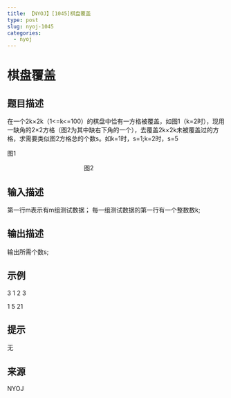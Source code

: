 ```yaml
---
title: 【NYOJ】[1045]棋盘覆盖
type: post
slug: nyoj-1045
categories:
  - nyoj
---
```


# 棋盘覆盖

## 题目描述

在一个2k×2k（1<=k<=100）的棋盘中恰有一方格被覆盖，如图1（k=2时），现用一缺角的2×2方格（图2为其中缺右下角的一个），去覆盖2k×2k未被覆盖过的方格，求需要类似图2方格总的个数s。如k=1时，s=1;k=2时，s=5

图1

                                             图2

## 输入描述

第一行m表示有m组测试数据； 每一组测试数据的第一行有一个整数数k;

## 输出描述

输出所需个数s;

## 示例

3 1 2 3

1 5 21

## 提示

无

## 来源

NYOJ
